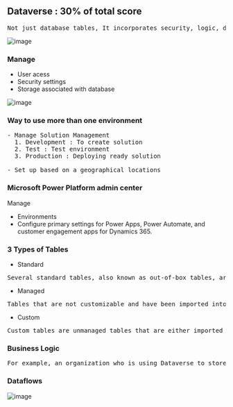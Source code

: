 ## Dataverse : 30% of total score

<pre>
Not just database tables, It incorporates security, logic, data, and storage into a central point.
</pre>

![image](https://github.com/yinlongTh/MSPL200/assets/108507768/cc646698-b63b-41ed-902d-109b38727b9c)

### Manage
- User acess
- Security settings
- Storage associated with database

![image](https://github.com/yinlongTh/MSPL200/assets/108507768/de6aca22-3f39-4ca1-bff1-c65b7a9257d9)

### Way to use more than one environment
<pre>
- Manage Solution Management
  1. Development : To create solution
  2. Test : Test environment
  3. Production : Deploying ready solution

- Set up based on a geographical locations
</pre>

### Microsoft Power Platform admin center
Manage
- Environments
- Configure primary settings for Power Apps, Power Automate, and customer engagement apps for Dynamics 365.

### 3 Types of Tables
- Standard
<pre>Several standard tables, also known as out-of-box tables, are included with a Dataverse environment. Account, business unit, contact, task, and user tables are examples of standard tables in Dataverse. Most of the standard tables included with Dataverse can be customized.</pre>
- Managed
<pre>Tables that are not customizable and have been imported into the environment as part of a managed solution.</pre>
- Custom
<pre>Custom tables are unmanaged tables that are either imported from an unmanaged solution or are new tables created directly in the Dataverse environment.</pre>

### Business Logic
<pre>For example, an organization who is using Dataverse to store customer information might want to make a field such as and Identification number field required based on the type of customer they are. In Microsoft Dataverse, you build this logic using business rules. Business rules allow you to apply and maintain business logic at the data layer instead of the app layer.</pre>

### Dataflows
![image](https://github.com/yinlongTh/MSPL200/assets/108507768/1156bfdc-b0d0-4b4b-85c8-cf2c53ab6e26)









